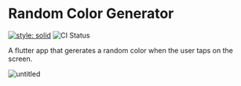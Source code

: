 # Random Color Generator

[![style: solid](https://img.shields.io/badge/style-solid-orange)](https://pub.dev/packages/solid_lints)
![CI Status](https://github.com/muhammadidrees/random-color-generator/actions/workflows/flutter.yaml/badge.svg)

A flutter app that gererates a random color when the user taps on the screen.

![untitled](https://github.com/muhammadidrees/random-color-generator/assets/36603847/d000523e-a941-4027-b584-ce6bf9edb49f)
